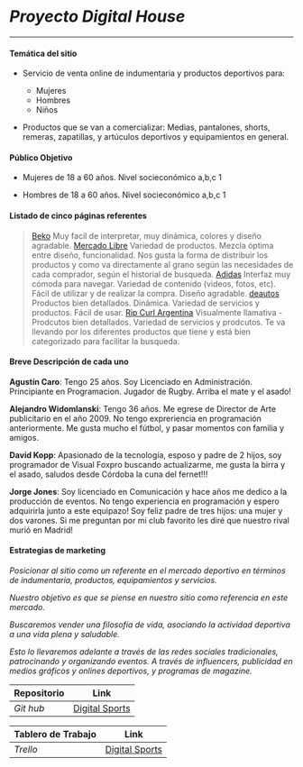 # *Proyecto Digital House*  
---
#### Temática del sitio

  - Servicio de venta online de indumentaria y productos deportivos para:

	- Mujeres
	- Hombres
	- Niños

  - Productos que se van a comercializar: Medias, pantalones, shorts, remeras, zapatillas, y artúculos deportivos y equipamientos en general.

#### Público Objetivo

- Mujeres de 18 a 60 años. Nivel socieconómico a,b,c 1

- Hombres de 18 a 60 años. Nivel socieconómico a,b,c 1

#### Listado de cinco páginas referentes

> [Beko](https://www.beko.com/es-es)
Muy facil de interpretar, muy dinámica, colores y diseño agradable.
> [Mercado Libre](https://www.mercadolibre.com.ar)
Variedad de productos. Mezcla óptima entre diseño, funcionalidad. Nos gusta la forma de distribuir los productos y como va directamente al grano según las necesidades de cada comprador, según el historial de busqueda. 
> [Adidas](https://www.adidas.com.ar/)
Interfaz muy cómoda para navegar. Variedad de contenido (videos, fotos, etc). Fácil de utilizar y de realizar la compra. Diseño agradable.
> [deautos](https://www.deautos.com/)
Productos bien detallados. Dinámica. Variedad de servicios y productos. Fácil de usar.
> [Rip Curl Argentina](https://www.ripcurlargentina.com/)
Visualmente llamativa - Prodcutos bien detallados. Variedad de servicios y prodcutos. Te va llevando por los diferentes productos que tiene y está bien categorizado para facilitar la busqueda.

#### Breve Descripción de cada uno

**Agustín Caro**: Tengo 25 años. Soy Licenciado en Administración. Principiante en Programacion. Jugador de Rugby. Arriba el mate y el asado!

**Alejandro Widomlanski**: Tengo 36 años. Me egrese de Director de Arte publicitario en el año 2009. No tengo expreriencia en programación anteriormente. Me gusta mucho el fútbol, y pasar momentos con familia y amigos.

**David Kopp**: Apasionado de la tecnología, esposo y padre de 2 hijos, soy programador de Visual Foxpro buscando actualizarme, me gusta la birra y el asado, saludos desde Córdoba la cuna del fernet!!!

**Jorge Jones**: Soy licenciado en Comunicación y hace años me dedico a la producción de eventos. No tengo experiencia en programación y espero adquirirla junto a este equipazo! Soy feliz padre de tres hijos: una mujer y dos varones. Si me preguntan por mi club favorito les diré que nuestro rival murió en Madrid!

#### Estrategias de marketing


*Posicionar al sitio como un referente en el mercado deportivo en términos de indumentaria, productos, equipamientos y servicios.* 


*Nuestro objetivo es que se piense en nuestro sitio como referencia en este mercado.*


*Buscaremos vender una filosofía de vida, asociando la actividad deportiva a una vida plena y saludable.*


*Esto lo llevaremos adelante a través de las redes sociales tradicionales, patrocinando y organizando eventos. A través de influencers, publicidad en medios gráficos y onlines deportivos, y programas de magazine.*


| Repositorio | Link |
| ----------- | ---- |
| *Git hub* | [Digital Sports](https://github.com/aguspcaro/Proyecto---Digital-House.git) |


| Tablero de Trabajo | Link |
| ------------------ | ---- |
| *Trello* | [Digital Sports](https://trello.com/b/ltePxjNR/tareas) |